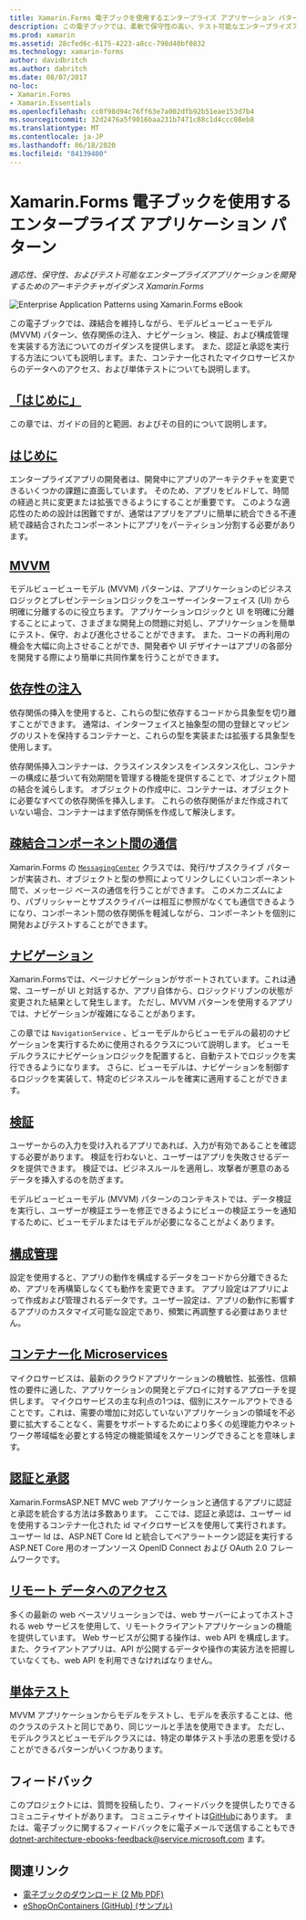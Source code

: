 ```yaml
---
title: Xamarin.Forms 電子ブックを使用するエンタープライズ アプリケーション パターン
description: この電子ブックでは、柔軟で保守性の高い、テスト可能なエンタープライズアプリケーションを開発するためのアーキテクチャガイダンスを提供し Xamarin.Forms ます。
ms.prod: xamarin
ms.assetid: 28cfed6c-6175-4223-a8cc-798d40bf0832
ms.technology: xamarin-forms
author: davidbritch
ms.author: dabritch
ms.date: 08/07/2017
no-loc:
- Xamarin.Forms
- Xamarin.Essentials
ms.openlocfilehash: cc0f98d94c76ff63e7a002dfb92b51eae153d7b4
ms.sourcegitcommit: 32d2476a5f9016baa231b7471c88c1d4ccc08eb8
ms.translationtype: MT
ms.contentlocale: ja-JP
ms.lasthandoff: 06/18/2020
ms.locfileid: "84139400"
---
```

# <a name="enterprise-application-patterns-using-xamarinforms-ebook"></a>Xamarin.Forms 電子ブックを使用するエンタープライズ アプリケーション パターン

_適応性、保守性、およびテスト可能なエンタープライズアプリケーションを開発するためのアーキテクチャガイダンス Xamarin.Forms_

![](images/cover-sml.png "Enterprise Application Patterns using Xamarin.Forms eBook")

この電子ブックでは、疎結合を維持しながら、モデルビュービューモデル (MVVM) パターン、依存関係の注入、ナビゲーション、検証、および構成管理を実装する方法についてのガイダンスを提供します。 また、認証と承認を実行する方法についても説明します。また、コンテナー化されたマイクロサービスからのデータへのアクセス、および単体テストについても説明します。

## <a name="preface"></a>[「はじめに」](preface.md)

この章では、ガイドの目的と範囲、およびその目的について説明します。

## <a name="introduction"></a>[はじめに](introduction.md)

エンタープライズアプリの開発者は、開発中にアプリのアーキテクチャを変更できるいくつかの課題に直面しています。 そのため、アプリをビルドして、時間の経過と共に変更または拡張できるようにすることが重要です。 このような適応性のための設計は困難ですが、通常はアプリをアプリに簡単に統合できる不連続で疎結合されたコンポーネントにアプリをパーティション分割する必要があります。

## <a name="mvvm"></a>[MVVM](mvvm.md)

モデルビュービューモデル (MVVM) パターンは、アプリケーションのビジネスロジックとプレゼンテーションロジックをユーザーインターフェイス (UI) から明確に分離するのに役立ちます。 アプリケーションロジックと UI を明確に分離することによって、さまざまな開発上の問題に対処し、アプリケーションを簡単にテスト、保守、および進化させることができます。 また、コードの再利用の機会を大幅に向上させることができ、開発者や UI デザイナーはアプリの各部分を開発する際により簡単に共同作業を行うことができます。

## <a name="dependency-injection"></a>[依存性の注入](dependency-injection.md)

依存関係の挿入を使用すると、これらの型に依存するコードから具象型を切り離すことができます。 通常は、インターフェイスと抽象型の間の登録とマッピングのリストを保持するコンテナーと、これらの型を実装または拡張する具象型を使用します。

依存関係挿入コンテナーは、クラスインスタンスをインスタンス化し、コンテナーの構成に基づいて有効期間を管理する機能を提供することで、オブジェクト間の結合を減らします。 オブジェクトの作成中に、コンテナーは、オブジェクトに必要なすべての依存関係を挿入します。 これらの依存関係がまだ作成されていない場合、コンテナーはまず依存関係を作成して解決します。

## <a name="communicating-between-loosely-coupled-components"></a>[疎結合コンポーネント間の通信](communicating-between-loosely-coupled-components.md)

Xamarin.Forms の [`MessagingCenter`](xref:Xamarin.Forms.MessagingCenter) クラスでは、発行/サブスクライブ パターンが実装され、オブジェクトと型の参照によってリンクしにくいコンポーネント間で、メッセージ ベースの通信を行うことができます。 このメカニズムにより、パブリッシャーとサブスクライバーは相互に参照がなくても通信できるようになり、コンポーネント間の依存関係を軽減しながら、コンポーネントを個別に開発およびテストすることができます。

## <a name="navigation"></a>[ナビゲーション](navigation.md)

Xamarin.Formsでは、ページナビゲーションがサポートされています。これは通常、ユーザーが UI と対話するか、アプリ自体から、ロジックドリブンの状態が変更された結果として発生します。 ただし、MVVM パターンを使用するアプリでは、ナビゲーションが複雑になることがあります。

この章では `NavigationService` 、ビューモデルからビューモデルの最初のナビゲーションを実行するために使用されるクラスについて説明します。 ビューモデルクラスにナビゲーションロジックを配置すると、自動テストでロジックを実行できるようになります。 さらに、ビューモデルは、ナビゲーションを制御するロジックを実装して、特定のビジネスルールを確実に適用することができます。

## <a name="validation"></a>[検証](validation.md)

ユーザーからの入力を受け入れるアプリであれば、入力が有効であることを確認する必要があります。 検証を行わないと、ユーザーはアプリを失敗させるデータを提供できます。 検証では、ビジネスルールを適用し、攻撃者が悪意のあるデータを挿入するのを防ぎます。

モデルビュービューモデル (MVVM) パターンのコンテキストでは、データ検証を実行し、ユーザーが検証エラーを修正できるようにビューの検証エラーを通知するために、ビューモデルまたはモデルが必要になることがよくあります。

## <a name="configuration-management"></a>[構成管理](configuration-management.md)

設定を使用すると、アプリの動作を構成するデータをコードから分離できるため、アプリを再構築しなくても動作を変更できます。 アプリ設定はアプリによって作成および管理されるデータです。ユーザー設定は、アプリの動作に影響するアプリのカスタマイズ可能な設定であり、頻繁に再調整する必要はありません。

## <a name="containerized-microservices"></a>[コンテナー化 Microservices](containerized-microservices.md)

マイクロサービスは、最新のクラウドアプリケーションの機敏性、拡張性、信頼性の要件に適した、アプリケーションの開発とデプロイに対するアプローチを提供します。 マイクロサービスの主な利点の1つは、個別にスケールアウトできることです。これは、需要の増加に対応していないアプリケーションの領域を不必要に拡大することなく、需要をサポートするためにより多くの処理能力やネットワーク帯域幅を必要とする特定の機能領域をスケーリングできることを意味します。

## <a name="authentication-and-authorization"></a>[認証と承認](authentication-and-authorization.md)

Xamarin.FormsASP.NET MVC web アプリケーションと通信するアプリに認証と承認を統合する方法は多数あります。 ここでは、認証と承認は、ユーザー id を使用するコンテナー化された id マイクロサービスを使用して実行されます。 ユーザー Id は、ASP.NET Core Id と統合してベアラートークン認証を実行する ASP.NET Core 用のオープンソース OpenID Connect および OAuth 2.0 フレームワークです。

## <a name="accessing-remote-data"></a>[リモート データへのアクセス](accessing-remote-data.md)

多くの最新の web ベースソリューションでは、web サーバーによってホストされる web サービスを使用して、リモートクライアントアプリケーションの機能を提供しています。 Web サービスが公開する操作は、web API を構成します。また、クライアントアプリは、API が公開するデータや操作の実装方法を把握していなくても、web API を利用できなければなりません。

## <a name="unit-testing"></a>[単体テスト](unit-testing.md)

MVVM アプリケーションからモデルをテストし、モデルを表示することは、他のクラスのテストと同じであり、同じツールと手法を使用できます。 ただし、モデルクラスとビューモデルクラスには、特定の単体テスト手法の恩恵を受けることができるパターンがいくつかあります。

## <a name="feedback"></a>フィードバック

このプロジェクトには、質問を投稿したり、フィードバックを提供したりできるコミュニティサイトがあります。 コミュニティサイトは[GitHub](https://github.com/dotnet-architecture/eShopOnContainers)にあります。 または、電子ブックに関するフィードバックをに電子メールで送信することもでき [dotnet-architecture-ebooks-feedback@service.microsoft.com](mailto:dotnet-architecture-ebooks-feedback@service.microsoft.com) ます。

## <a name="related-links"></a>関連リンク

- [電子ブックのダウンロード (2 Mb PDF)](https://aka.ms/xamarinpatternsebook)
- [eShopOnContainers (GitHub) (サンプル)](https://github.com/dotnet-architecture/eShopOnContainers)
